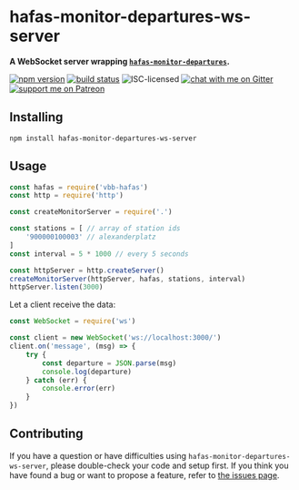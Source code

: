 # hafas-monitor-departures-ws-server

**A WebSocket server wrapping [`hafas-monitor-departures`](https://github.com/derhuerst/hafas-monitor-departures).**

[![npm version](https://img.shields.io/npm/v/hafas-monitor-departures-ws-server.svg)](https://www.npmjs.com/package/hafas-monitor-departures-ws-server)
[![build status](https://api.travis-ci.org/derhuerst/hafas-monitor-departures-ws-server.svg?branch=master)](https://travis-ci.org/derhuerst/hafas-monitor-departures-ws-server)
![ISC-licensed](https://img.shields.io/github/license/derhuerst/hafas-monitor-departures-ws-server.svg)
[![chat with me on Gitter](https://img.shields.io/badge/chat%20with%20me-on%20gitter-512e92.svg)](https://gitter.im/derhuerst)
[![support me on Patreon](https://img.shields.io/badge/support%20me-on%20patreon-fa7664.svg)](https://patreon.com/derhuerst)


## Installing

```shell
npm install hafas-monitor-departures-ws-server
```


## Usage

```js
const hafas = require('vbb-hafas')
const http = require('http')

const createMonitorServer = require('.')

const stations = [ // array of station ids
	'900000100003' // alexanderplatz
]
const interval = 5 * 1000 // every 5 seconds

const httpServer = http.createServer()
createMonitorServer(httpServer, hafas, stations, interval)
httpServer.listen(3000)
```

Let a client receive the data:

```js
const WebSocket = require('ws')

const client = new WebSocket('ws://localhost:3000/')
client.on('message', (msg) => {
	try {
		const departure = JSON.parse(msg)
		console.log(departure)
	} catch (err) {
		console.error(err)
	}
})
```


## Contributing

If you have a question or have difficulties using `hafas-monitor-departures-ws-server`, please double-check your code and setup first. If you think you have found a bug or want to propose a feature, refer to [the issues page](https://github.com/derhuerst/hafas-monitor-departures-ws-server/issues).
